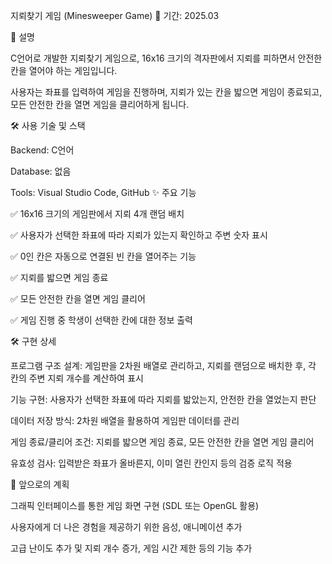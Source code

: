 지뢰찾기 게임 (Minesweeper Game)
📅 기간: 2025.03

📌 설명

C언어로 개발한 지뢰찾기 게임으로, 16x16 크기의 격자판에서 지뢰를 피하면서 안전한 칸을 열어야 하는 게임입니다.

사용자는 좌표를 입력하여 게임을 진행하며, 지뢰가 있는 칸을 밟으면 게임이 종료되고, 모든 안전한 칸을 열면 게임을 클리어하게 됩니다.

🛠 사용 기술 및 스택

Backend: C언어

Database: 없음

Tools: Visual Studio Code, GitHub
✨ 주요 기능

✅ 16x16 크기의 게임판에서 지뢰 4개 랜덤 배치

✅ 사용자가 선택한 좌표에 따라 지뢰가 있는지 확인하고 주변 숫자 표시

✅ 0인 칸은 자동으로 연결된 빈 칸을 열어주는 기능

✅ 지뢰를 밟으면 게임 종료

✅ 모든 안전한 칸을 열면 게임 클리어

✅ 게임 진행 중 학생이 선택한 칸에 대한 정보 출력

🛠 구현 상세

프로그램 구조 설계: 게임판을 2차원 배열로 관리하고, 지뢰를 랜덤으로 배치한 후, 각 칸의 주변 지뢰 개수를 계산하여 표시

기능 구현: 사용자가 선택한 좌표에 따라 지뢰를 밟았는지, 안전한 칸을 열었는지 판단

데이터 저장 방식: 2차원 배열을 활용하여 게임판 데이터를 관리

게임 종료/클리어 조건: 지뢰를 밟으면 게임 종료, 모든 안전한 칸을 열면 게임 클리어

유효성 검사: 입력받은 좌표가 올바른지, 이미 열린 칸인지 등의 검증 로직 적용

🚀 앞으로의 계획

그래픽 인터페이스를 통한 게임 화면 구현 (SDL 또는 OpenGL 활용)

사용자에게 더 나은 경험을 제공하기 위한 음성, 애니메이션 추가

고급 난이도 추가 및 지뢰 개수 증가, 게임 시간 제한 등의 기능 추가
